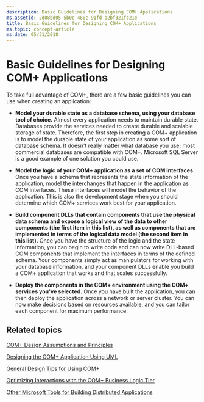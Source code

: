 ```yaml
---
description: Basic Guidelines for Designing COM+ Applications
ms.assetid: 2d08bd05-5b0c-480c-91fd-b2bf321fc21e
title: Basic Guidelines for Designing COM+ Applications
ms.topic: concept-article
ms.date: 05/31/2018
---
```


# Basic Guidelines for Designing COM+ Applications

To take full advantage of COM+, there are a few basic guidelines you can use when creating an application:

-   **Model your durable state as a database schema, using your database tool of choice.** Almost every application needs to maintain durable state. Databases provide the services needed to create durable and scalable storage of state. Therefore, the first step in creating a COM+ application is to model the durable state of your application as some sort of database schema. It doesn't really matter what database you use; most commercial databases are compatible with COM+. Microsoft SQL Server is a good example of one solution you could use.

-   **Model the logic of your COM+ application as a set of COM interfaces.** Once you have a schema that represents the state information of the application, model the interchanges that happen in the application as COM interfaces. These interfaces will model the behavior of the application. This is also the development stage when you should determine which COM+ services work best for your application.

-   **Build component DLLs that contain components that use the physical data schema and expose a logical view of the data to other components (the first item in this list), as well as components that are implemented in terms of the logical data model (the second item in this list).** Once you have the structure of the logic and the state information, you can begin to write code and can now write DLL-based COM components that implement the interfaces in terms of the defined schema. Your components simply act as manipulators for working with your database information, and your component DLLs enable you build a COM+ application that works and that scales successfully.

-   **Deploy the components in the COM+ environment using the COM+ services you've selected.** Once you have built the application, you can then deploy the application across a network or server cluster. You can now make decisions based on resources available, and you can tailor each component for maximum performance.

## Related topics

<dl> <dt>

[COM+ Design Assumptions and Principles](com--design-assumptions-and-principles.md)
</dt> <dt>

[Designing the COM+ Application Using UML](designing-the-com--application-using-uml.md)
</dt> <dt>

[General Design Tips for Using COM+](general-design-tips-for-using-com-.md)
</dt> <dt>

[Optimizing Interactions with the COM+ Business Logic Tier](optimizing-interactions-with-the-com--business-logic-tier.md)
</dt> <dt>

[Other Microsoft Tools for Building Distributed Applications](other-microsoft-tools-for-building-distributed-applications.md)
</dt> </dl>

 

 



